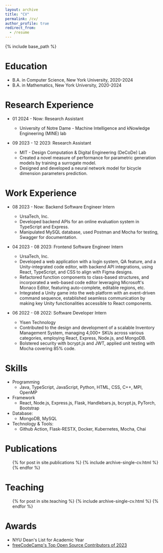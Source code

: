 ```yaml
---
layout: archive
title: "CV"
permalink: /cv/
author_profile: true
redirect_from:
  - /resume
---
```


{% include base_path %}

Education
======
* B.A. in Computer Science, New York University, 2020-2024
* B.A. in Mathematics, New York University, 2020-2024

Research Experience
======
* 01 2024 - Now: Research Assistant
  * University of Notre Dame - Machine Intelligence and kNowledge Engineering (MINE) lab

* 09 2023 - 12 2023: Research Assistant
  * MIT - Design Computation & Digital Engineering (DeCoDe) Lab
  * Created a novel measure of performance for parametric generation models by training a surrogate model.
  * Designed and developed a neural network model for bicycle dimension parameters prediction.

Work Experience
======

* 08 2023 - Now: Backend Software Engineer Intern
  * UrsaTech, Inc.
  * Developed backend APIs for an online evaluation system in TypeScript and Express.
  * Manipulated MySQL database, used Postman and Mocha for testing, Swagger for documentation.

* 04 2023 - 08 2023: Frontend Software Engineer Intern
  * UrsaTech, Inc.
  * Developed a web application with a login system, QA feature, and a Unity-integrated code editor, with backend API integrations, using React, TypeScript, and CSS to align with Figma designs.
  * Refactored function components to class-based structures, and incorporated a web-based code editor leveraging Microsoft's Monaco Editor, featuring auto-complete, editable regions, etc. 
  * Integrated a Unity game into the web platform with an event-driven command sequence, established seamless communication by making key Unity functionalities accessible to React components.

* 06 2022 - 08 2022: Software Developer Intern
  * Yisen Technology
  * Contributed to the design and development of a scalable Inventory Management System, managing 4,000+ SKUs across various categories, employing React, Express, Node.js, and MongoDB.
  * Bolstered security with bcrypt.js and JWT, applied unit testing with Mocha covering 85% code.
  
Skills
======
* Programming
  * Java, TypeScript, JavaScript, Python, HTML, CSS, C++, MPI, OpenMP
* Framework
  * React, Node.js, Express.js, Flask, Handlebars.js, bcrypt.js, PyTorch, Bootstrap
* Database:
  * MongoDB, MySQL
* Technology & Tools:
  * Github Action, Flask-RESTX, Docker, Kubernetes, Mocha, Chai

Publications
======
  <ul>{% for post in site.publications %}
    {% include archive-single-cv.html %}
  {% endfor %}</ul>
  
<!-- Talks
======
  <ul>{% for post in site.talks %}
    {% include archive-single-talk-cv.html %}
  {% endfor %}</ul> -->
  
Teaching
======
  <ul>{% for post in site.teaching %}
    {% include archive-single-cv.html %}
  {% endfor %}</ul>
  
<!-- Service and leadership
======
* Currently signed in to 43 different slack teams -->

Awards
======
* NYU Dean's List for Academic Year
* [freeCodeCamp's Top Open Source Contributors of 2023](https://www.freecodecamp.org/news/top-open-source-contributors-2023/)
